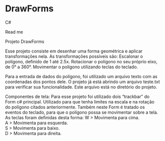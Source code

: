 # DrawForms
C#

Read me 

Projeto DrawForms

Esse projeto consiste em desenhar uma forma geométrica e aplicar transformações nela.
As transformações possíveis são: 
Escalonar o polígono, definido de 1 até 2.5x.
Rotacionar o polígono no seu próprio eixo, de 0° a 360°.
Movimentar o polígono utilizando teclas do teclado.

Para a entrada de dados do polígono, foi utilizado um arquivo texto com as coordenadas dos pontos dele. O projeto já está abrindo um arquivo teste.txt para verificar sua funcionalidade. Este arquivo está no diretório do projeto.

Componentes de tela:
Para esse projeto foi utilizado dois “trackbar" do Form c# principal.
Utilizado para que tenha limites na escala e na rotação do polígono citados anteriormente.
Também neste Form é tratado os eventos do teclado, para que o polígono possa se movimentar sobre a tela. As teclas foram definidas desta forma:
W > Movimenta para cima. <br/>
A > Movimenta para esquerda. <br/>
S > Movimenta para baixo. <br/>
D > Movimenta para direita.

